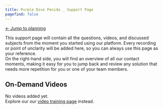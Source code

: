 ```yaml
---
title: Purple Dive Penida _ Support Page 
pagefind: false
---
```

<a href="https://purpledivepenida.diversdesk.com/planning?persist_flow=signin&persist_authMethod=password&persist_previous_path=%2Fplanning&persist_operator_id=42edc24c-a567-419e-8e66-f8c537c5f1ee&persist_establishment_id=a623869d-f827-4154-9296-60e1fb3006a3&persist_timezone=Asia%2FMakassar" target="_blank">&#8592; Jump to planning</a>

This support page will contain all the questions, videos, and discussed subjects from the moment you started using our platform. Every recording or point of unclarity will be added here, so you can always use this page as your reference. </br>
On the right-hand side, you will find an overview of all our contact moments, making it easy for you to jump back and review any solution that needs more repetition for you or one of your team members.

## On-Demand Videos
No videos added yet. <br>
Explore our our [video training page](/video_training) instead.
